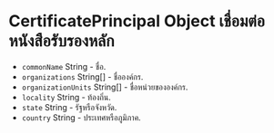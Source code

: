 # CertificatePrincipal Object เชื่อมต่อ หนังสือรับรองหลัก

* `commonName` String - ชื่อ.
* `organizations` String[] - ชื่อองค์กร.
* `organizationUnits` String[] - ชื่อหน่วยขององค์กร.
* `locality` String - ท้องถิ่น.
* `state` String - รัฐหรือจังหวัด.
* `country` String - ประเทศหรือภูมิภาค.